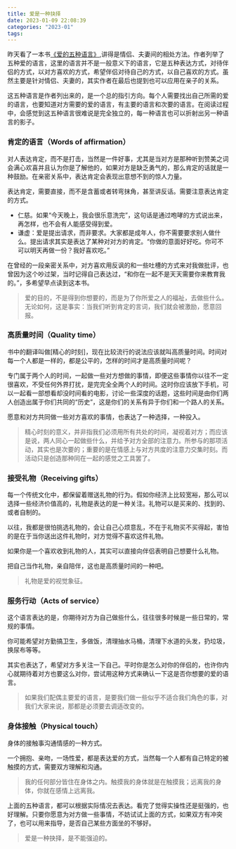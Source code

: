 ```yaml
---
title: 爱是一种抉择
date: 2023-01-09 22:08:39
categories: "2023-01"
tags:
---
```


昨天看了一本书[《爱的五种语言》](https://book.douban.com/subject/30282281/),讲得是情侣、夫妻间的相处方法。作者列举了五种爱的语言，这里的语言并不是一般意义下的语言，它是五种表达方式，对待伴侣的方式，以对方喜欢的方式，希望伴侣对待自己的方式，以自己喜欢的方式。虽然主要是针对情侣、夫妻的，其实作者在最后也提到也可以应用在亲子的关系。

这五种语言是作者列出来的，是一个总的指引方向。每个人需要找出自己所需的爱的语言，也要知道对方需要的爱的语言，有主要的语言和次要的语言。在阅读过程中，会感觉到这五种语言很难说是完全独立的，每一种语言也可以折射出另一种语言的影子。

### 肯定的语言（Words of affirmation）

对人表达肯定，而不是打击，当然是一件好事，尤其是当对方是那种听到赞美之词会满心欢喜并且认为你是了解他的，如果对方是缺乏勇气的，那么肯定的话就是一种鼓励。在亲密关系中，表达肯定会表现出意想不到的惊人力量。

表达肯定，需要直接，而不是含蓄或者转弯抹角，甚至讲反话。需要注意表达肯定的方式。

* 仁慈。如果“今天晚上，我会很乐意洗完”，这句话是通过咆哮的方式说出来，再怎样，也不会有人能感受得到爱。
* 谦虚：爱是提出请求，而非要求。大家都是成年人，你不需要要求别人做什么。提出请求其实是表达了某种对对方的肯定。“你做的意面好好吃。你可不可以明天再做一份？我好喜欢吃。”

在曾经的一段亲密关系中，对方喜欢用反讽的和一些吐槽的方式来对我做批评，也曾因为这个吵过架，当时记得自己表达过，“和你在一起不是天天需要你来教育我的。”，多希望早点读到这本书。

> 爱的目的，不是得到你想要的，而是为了你所爱之人的福祉，去做些什么。无论如何，这是事实：当我们听到肯定的言词，我们就会被激励，愿意回报。


### 高质量时间（Quality time）

书中的翻译叫做[精心的时刻]，现在比较流行的说法应该就叫高质量时间。时间对每一个人都是一样的，都是公平的，怎样的时间才是高质量时间呢？

专门属于两个人的时间，一起做一些对方想做的事情，即便这些事情你以往不一定很喜欢，不受任何外界打扰，是完完全全两个人的时间。这时你应该放下手机，可以一起看一部想看却没时间看的电影，讨论一些深度的话题，这些时间是由你们两人创造出属于你们共同的“历史”，这是你们的关系有异于你们和一个路人的关系。

愿意和对方共同做一些对方喜欢的事情，也表达了一种选择，一种投入。

> 精心时刻的意义，并非指我们必须用所有共处的时间，凝视着对方；而应该是说，两人同心一起做些什么，并给予对方全部的注意力。所参与的那项活动，其实也是次要的；重要的是在情感上与对方共度的注意力交集时刻。而活动只是创造那种同在一起的感觉之工具罢了。

### 接受礼物（Receiving gifts）

每一个传统文化中，都保留着赠送礼物的行为。假如你经济上比较宽裕，那么可以选择一些经济价值高的，礼物是表达的是一种关注。礼物可以是买来的、找到的、或者自制的。

以往，我都是很怕挑选礼物的，会让自己心烦意乱，不在于礼物买不买得起，害怕的是在于当你送出这件礼物时，对方觉得不喜欢这件礼物。

如果你是一个喜欢收到礼物的人，其实可以直接向伴侣表明自己想要什么礼物。

把自己当作礼物，亲自陪伴，这也是高质量时间的一种吧。

> 礼物是爱的视觉象征。

### 服务行动（Acts of service）

这个语言表达的是，你期待对方为自己做些什么，往往很多时候是一些日常的，常规的事情。

你可能希望对方勤搞卫生，多做饭，清理抽水马桶，清理下水道的头发，扔垃圾，换尿布等等。

其实也表达了，希望对方多关注一下自己。平时你是怎么对你的伴侣的，也许你内心就期待着对方也要这么对你，尝试用这种方式来确认一下这是否你想要的爱的语言。

> 如果我们配偶主要爱的语言，是要我们做一些似乎不适合我们角色的事，对我们大家来说，那都是必须要去调适改变的。

### 身体接触（Physical touch）

身体的接触事沟通情感的一种方式。

一个拥抱、亲吻，一场性爱，都是表达爱的方式，当然每一个人都有自己特定的被触摸的方式，需要双方理解和沟通。

> 我的任何部分皆住在身体之内。触摸我的身体就是在触摸我；远离我的身体，你就在感情上远离我。

上面的五种语言，都可以根据实际情况去表达。看完了觉得实操性还是挺强的，也好理解。只要你愿意为对方做一些事情，不妨试试上面的方式，如果双方有冲突了，也可以用来指导，是否自己某些方面坐的不够好。

> 爱是一种抉择，是不能强迫的。







